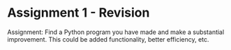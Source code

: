 # Assignment 1 - Revision
Assignment: Find a Python program you have made and make a substantial improvement. This could be added functionality, better efficiency, etc.
